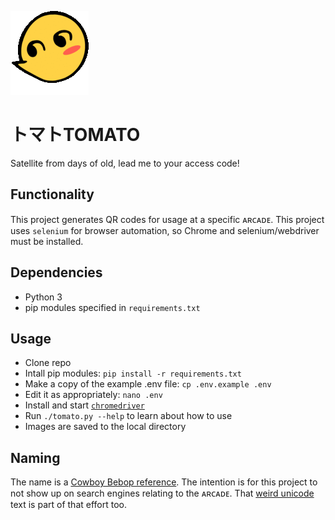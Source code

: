 ![robot](img/eddie.gif)

# トマトTOMATO
Satellite from days of old, lead me to your access code!

## Functionality
This project generates QR codes for usage at a specific ᴀʀᴄᴀᴅᴇ. This project uses `selenium` for browser automation, so Chrome and selenium/webdriver must be installed.

## Dependencies
- Python 3
- pip modules specified in `requirements.txt`

## Usage
- Clone repo
- Intall pip modules: `pip install -r requirements.txt`
- Make a copy of the example .env file: `cp .env.example .env`
- Edit it as appropriately: `nano .env`
- Install and start [`chromedriver`](https://sites.google.com/a/chromium.org/chromedriver/)
- Run `./tomato.py --help` to learn about how to use
- Images are saved to the local directory

## Naming
The name is a [Cowboy Bebop reference](http://cowboybebop.wikia.com/wiki/Edward). The intention is for this project to not show up on search engines relating to the ᴀʀᴄᴀᴅᴇ. That [weird unicode](http://qaz.wtf/u/convert.cgi) text is part of that effort too.